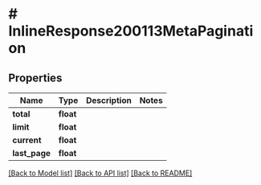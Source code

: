 # # InlineResponse200113MetaPagination

## Properties

Name | Type | Description | Notes
------------ | ------------- | ------------- | -------------
**total** | **float** |  |
**limit** | **float** |  |
**current** | **float** |  |
**last_page** | **float** |  |

[[Back to Model list]](../../README.md#models) [[Back to API list]](../../README.md#endpoints) [[Back to README]](../../README.md)
